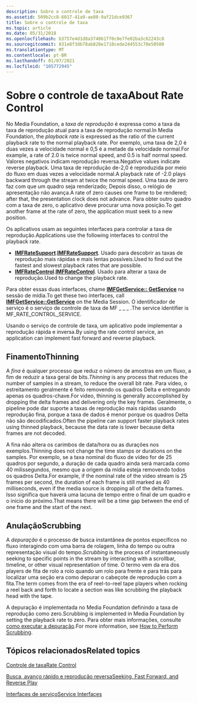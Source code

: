 ```yaml
---
description: Sobre o controle de taxa
ms.assetid: 509b2cc8-6017-41a9-ae80-9af21dce9367
title: Sobre o controle de taxa
ms.topic: article
ms.date: 05/31/2018
ms.openlocfilehash: b3757e4d1d8a374061ff0c0e7fe02ba3c62243c8
ms.sourcegitcommit: 831e8f3db78ab820e1710cede244553c70e50500
ms.translationtype: MT
ms.contentlocale: pt-BR
ms.lasthandoff: 01/07/2021
ms.locfileid: "105772945"
---
```

# <a name="about-rate-control"></a><span data-ttu-id="3e8d8-103">Sobre o controle de taxa</span><span class="sxs-lookup"><span data-stu-id="3e8d8-103">About Rate Control</span></span>

<span data-ttu-id="3e8d8-104">No Media Foundation, a *taxa de reprodução* é expressa como a taxa da taxa de reprodução atual para a taxa de reprodução normal.</span><span class="sxs-lookup"><span data-stu-id="3e8d8-104">In Media Foundation, the *playback rate* is expressed as the ratio of the current playback rate to the normal playback rate.</span></span> <span data-ttu-id="3e8d8-105">Por exemplo, uma taxa de 2,0 é duas vezes a velocidade normal e 0,5 é a metade da velocidade normal.</span><span class="sxs-lookup"><span data-stu-id="3e8d8-105">For example, a rate of 2.0 is twice normal speed, and 0.5 is half normal speed.</span></span> <span data-ttu-id="3e8d8-106">Valores negativos indicam reprodução reversa.</span><span class="sxs-lookup"><span data-stu-id="3e8d8-106">Negative values indicate reverse playback.</span></span> <span data-ttu-id="3e8d8-107">Uma taxa de reprodução de-2,0 é reproduzida por meio do fluxo em duas vezes a velocidade normal.</span><span class="sxs-lookup"><span data-stu-id="3e8d8-107">A playback rate of -2.0 plays backward through the stream at twice the normal speed.</span></span> <span data-ttu-id="3e8d8-108">Uma taxa de zero faz com que um quadro seja renderizado; Depois disso, o relógio de apresentação não avança.</span><span class="sxs-lookup"><span data-stu-id="3e8d8-108">A rate of zero causes one frame to be rendered; after that, the presentation clock does not advance.</span></span> <span data-ttu-id="3e8d8-109">Para obter outro quadro com a taxa de zero, o aplicativo deve procurar uma nova posição.</span><span class="sxs-lookup"><span data-stu-id="3e8d8-109">To get another frame at the rate of zero, the application must seek to a new position.</span></span>

<span data-ttu-id="3e8d8-110">Os aplicativos usam as seguintes interfaces para controlar a taxa de reprodução.</span><span class="sxs-lookup"><span data-stu-id="3e8d8-110">Applications use the following interfaces to control the playback rate.</span></span>

-   <span data-ttu-id="3e8d8-111">[**IMFRateSupport**](/windows/desktop/api/mfidl/nn-mfidl-imfratesupport).</span><span class="sxs-lookup"><span data-stu-id="3e8d8-111">[**IMFRateSupport**](/windows/desktop/api/mfidl/nn-mfidl-imfratesupport).</span></span> <span data-ttu-id="3e8d8-112">Usado para descobrir as taxas de reprodução mais rápidas e mais lentas possíveis.</span><span class="sxs-lookup"><span data-stu-id="3e8d8-112">Used to find out the fastest and slowest playback rates that are possible.</span></span>
-   <span data-ttu-id="3e8d8-113">[**IMFRateControl**](/windows/desktop/api/mfidl/nn-mfidl-imfratecontrol).</span><span class="sxs-lookup"><span data-stu-id="3e8d8-113">[**IMFRateControl**](/windows/desktop/api/mfidl/nn-mfidl-imfratecontrol).</span></span> <span data-ttu-id="3e8d8-114">Usado para alterar a taxa de reprodução.</span><span class="sxs-lookup"><span data-stu-id="3e8d8-114">Used to change the playback rate.</span></span>

<span data-ttu-id="3e8d8-115">Para obter essas duas interfaces, chame [**IMFGetService:: GetService**](/windows/desktop/api/mfidl/nf-mfidl-imfgetservice-getservice) na sessão de mídia.</span><span class="sxs-lookup"><span data-stu-id="3e8d8-115">To get these two interfaces, call [**IMFGetService::GetService**](/windows/desktop/api/mfidl/nf-mfidl-imfgetservice-getservice) on the Media Session.</span></span> <span data-ttu-id="3e8d8-116">O identificador de serviço é o serviço de controle de taxa de MF \_ \_ \_ .</span><span class="sxs-lookup"><span data-stu-id="3e8d8-116">The service identifier is MF\_RATE\_CONTROL\_SERVICE.</span></span>

<span data-ttu-id="3e8d8-117">Usando o serviço de controle de taxa, um aplicativo pode implementar a reprodução rápida e inversa.</span><span class="sxs-lookup"><span data-stu-id="3e8d8-117">By using the rate control service, an application can implement fast forward and reverse playback.</span></span>

## <a name="thinning"></a><span data-ttu-id="3e8d8-118">Finamento</span><span class="sxs-lookup"><span data-stu-id="3e8d8-118">Thinning</span></span>

<span data-ttu-id="3e8d8-119">A *fina* é qualquer processo que reduz o número de amostras em um fluxo, a fim de reduzir a taxa geral de bits.</span><span class="sxs-lookup"><span data-stu-id="3e8d8-119">*Thinning* is any process that reduces the number of samples in a stream, to reduce the overall bit rate.</span></span> <span data-ttu-id="3e8d8-120">Para vídeo, o estreitamento geralmente é feito removendo os quadros Delta e entregando apenas os quadros-chave.</span><span class="sxs-lookup"><span data-stu-id="3e8d8-120">For video, thinning is generally accomplished by dropping the delta frames and delivering only the key frames.</span></span> <span data-ttu-id="3e8d8-121">Geralmente, o pipeline pode dar suporte a taxas de reprodução mais rápidas usando reprodução fina, porque a taxa de dados é menor porque os quadros Delta não são decodificados.</span><span class="sxs-lookup"><span data-stu-id="3e8d8-121">Often the pipeline can support faster playback rates using thinned playback, because the data rate is lower because delta frames are not decoded.</span></span>

<span data-ttu-id="3e8d8-122">A fina não altera os carimbos de data/hora ou as durações nos exemplos.</span><span class="sxs-lookup"><span data-stu-id="3e8d8-122">Thinning does not change the time stamps or durations on the samples.</span></span> <span data-ttu-id="3e8d8-123">Por exemplo, se a taxa nominal do fluxo de vídeo for de 25 quadros por segundo, a duração de cada quadro ainda será marcada como 40 milissegundos, mesmo que a origem da mídia esteja removendo todos os quadros Delta.</span><span class="sxs-lookup"><span data-stu-id="3e8d8-123">For example, if the nominal rate of the video stream is 25 frames per second, the duration of each frame is still marked as 40 milliseconds, even if the media source is dropping all of the delta frames.</span></span> <span data-ttu-id="3e8d8-124">Isso significa que haverá uma lacuna de tempo entre o final de um quadro e o início do próximo.</span><span class="sxs-lookup"><span data-stu-id="3e8d8-124">That means there will be a time gap between the end of one frame and the start of the next.</span></span>

## <a name="scrubbing"></a><span data-ttu-id="3e8d8-125">Anulação</span><span class="sxs-lookup"><span data-stu-id="3e8d8-125">Scrubbing</span></span>

<span data-ttu-id="3e8d8-126">A *depuração* é o processo de busca instantânea de pontos específicos no fluxo interagindo com uma barra de rolagem, linha do tempo ou outra representação visual do tempo.</span><span class="sxs-lookup"><span data-stu-id="3e8d8-126">*Scrubbing* is the process of instantaneously seeking to specific points in the stream by interacting with a scrollbar, timeline, or other visual representation of time.</span></span> <span data-ttu-id="3e8d8-127">O termo vem da era dos players de fita de rolo a rolo quando um rolo para frente e para trás para localizar uma seção era como depurar o cabeçote de reprodução com a fita.</span><span class="sxs-lookup"><span data-stu-id="3e8d8-127">The term comes from the era of reel-to-reel tape players when rocking a reel back and forth to locate a section was like scrubbing the playback head with the tape.</span></span>

<span data-ttu-id="3e8d8-128">A depuração é implementada no Media Foundation definindo a taxa de reprodução como zero.</span><span class="sxs-lookup"><span data-stu-id="3e8d8-128">Scrubbing is implemented in Media Foundation by setting the playback rate to zero.</span></span> <span data-ttu-id="3e8d8-129">Para obter mais informações, consulte [como executar a depuração](how-to-perform-scrubbing.md).</span><span class="sxs-lookup"><span data-stu-id="3e8d8-129">For more information, see [How to Perform Scrubbing](how-to-perform-scrubbing.md).</span></span>

## <a name="related-topics"></a><span data-ttu-id="3e8d8-130">Tópicos relacionados</span><span class="sxs-lookup"><span data-stu-id="3e8d8-130">Related topics</span></span>

<dl> <dt>

[<span data-ttu-id="3e8d8-131">Controle de taxa</span><span class="sxs-lookup"><span data-stu-id="3e8d8-131">Rate Control</span></span>](rate-control.md)
</dt> <dt>

[<span data-ttu-id="3e8d8-132">Busca, avanço rápido e reprodução reversa</span><span class="sxs-lookup"><span data-stu-id="3e8d8-132">Seeking, Fast Forward, and Reverse Play</span></span>](seeking--fast-forward--and-reverse-play.md)
</dt> <dt>

[<span data-ttu-id="3e8d8-133">Interfaces de serviço</span><span class="sxs-lookup"><span data-stu-id="3e8d8-133">Service Interfaces</span></span>](service-interfaces.md)
</dt> </dl>

 

 




